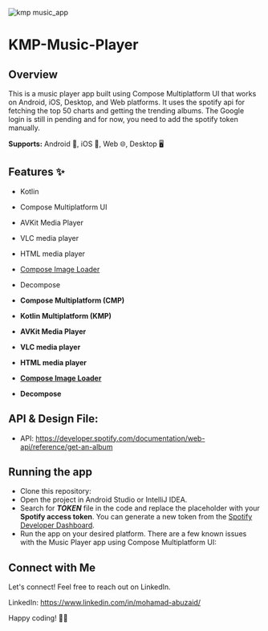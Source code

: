 ![kmp music_app](https://github.com/mohamad-abuzaid/KMP-Music/assets/935514/8ce980b0-d54d-433f-a41c-816b784cd0c7)

# KMP-Music-Player

## Overview

This is a music player app built using Compose Multiplatform UI that works on Android, iOS, Desktop, and Web
platforms. It uses the spotify api for fetching the top 50 charts and getting the trending albums. The Google login is still in pending
and for now, you need to add the spotify token manually.

**Supports:** Android 📱, iOS 📱, Web 🌐, Desktop 🖥️

## Features ✨

- Kotlin
- Compose Multiplatform UI
- AVKit Media Player
- VLC media player
- HTML media player
- [Compose Image Loader](https://github.com/qdsfdhvh/compose-imageloader)
- Decompose

- **Compose Multiplatform (CMP)**
- **Kotlin Multiplatform (KMP)**
- **AVKit Media Player**
- **VLC media player**
- **HTML media player**
- **[Compose Image Loader](https://github.com/qdsfdhvh/compose-imageloader)**
- **Decompose**

## API & Design File:
- API: https://developer.spotify.com/documentation/web-api/reference/get-an-album

## Running the app

- Clone this repository:
- Open the project in Android Studio or IntelliJ IDEA.
- Search for **_TOKEN_** file in the code and replace the placeholder with your **Spotify access token**. You can
  generate a new token from the [Spotify Developer Dashboard](https://developer.spotify.com/console/get-album-tracks/).
- Run the app on your desired platform.
  There are a few known issues with the Music Player app using Compose Multiplatform UI:

## Connect with Me

Let's connect! Feel free to reach out on LinkedIn.

LinkedIn: https://www.linkedin.com/in/mohamad-abuzaid/

Happy coding! 🚀✨


